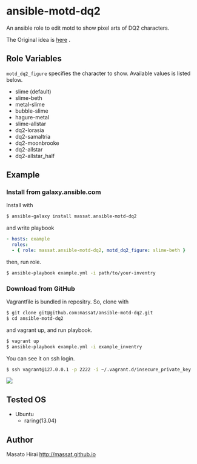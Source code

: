 ansible-motd-dq2
================

An ansible role to edit motd to show pixel arts of DQ2 characters.

The Original idea is [here](http://qiita.com/makocchi/items/5549c41526d6a6cabab1) .

Role Variables
--------------

`motd_dq2_figure` specifies the character to show.
Available values is listed below.

* slime (default)
* slime-beth
* metal-slime
* bubble-slime
* hagure-metal
* slime-allstar
* dq2-lorasia
* dq2-samaltria
* dq2-moonbrooke
* dq2-allstar
* dq2-allstar_half

Example
-------------------------

### Install from galaxy.ansible.com

Install with

```sh
$ ansible-galaxy install massat.ansible-motd-dq2
```

and write playbook

```yml
- hosts: example
  roles:
  - { role: massat.ansible-motd-dq2, motd_dq2_figure: slime-beth }
```

then, run role.

```sh
$ ansible-playbook example.yml -i path/to/your-inventry
```

### Download from GitHub

Vagrantfile is bundled in repositry.
So, clone with

```sh
$ git clone git@github.com:massat/ansible-motd-dq2.git
$ cd ansible-motd-dq2
```

and vagrant up, and run playbook.

```sh
$ vagrant up
$ ansible-playbook example.yml -i example_inventry
```

You can see it on ssh login.

```sh
$ ssh vagrant@127.0.0.1 -p 2222 -i ~/.vagrant.d/insecure_private_key
```

![](http://massat.github.io/images/posts/1__vagrant_vagrant-ubuntu-raring-64_____ssh_.png)

Tested OS
------------------

* Ubuntu
  * raring(13.04)

Author
------------------

Masato Hirai http://massat.github.io
